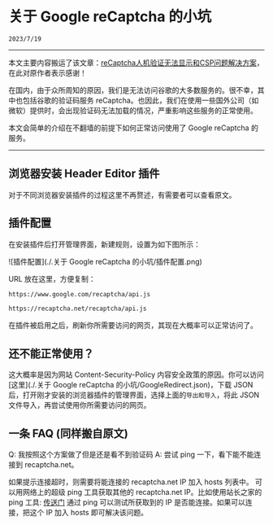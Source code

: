 # 关于 Google reCaptcha 的小坑

``2023/7/19``

- - -

本文主要内容搬运了该文章：[reCaptcha人机验证无法显示和CSP问题解决方案](https://blog.azurezeng.com/recaptcha-use-in-china/)，在此对原作者表示感谢！

在国内，由于众所周知的原因，我们是无法访问谷歌的大多数服务的。很不幸，其中也包括谷歌的验证码服务 reCaptcha。也因此，我们在使用一些国外公司（如微软）提供时，会出现验证码无法加载的情况，严重影响这些服务的正常使用。

本文会简单的介绍在不翻墙的前提下如何正常访问使用了 Google reCaptcha 的服务。

- - -

## 浏览器安装 Header Editor 插件

对于不同浏览器安装插件的过程这里不再赘述，有需要者可以查看原文。

## 插件配置

在安装插件后打开管理界面，新建规则，设置为如下图所示：

![插件配置](./.关于 Google reCaptcha 的小坑/插件配置.png)

URL 放在这里，方便复制：

```xml
https://www.google.com/recaptcha/api.js

https://recaptcha.net/recaptcha/api.js
```

在插件被启用之后，刷新你所需要访问的网页，其现在大概率可以正常访问了。

## 还不能正常使用？

这大概率是因为网站 Content-Security-Policy 内容安全政策的原因。你可以访问[这里](./.关于 Google reCaptcha 的小坑/GoogleRedirect.json)，下载 JSON 后，打开刚才安装的浏览器插件的管理界面，选择上面的``导出和导入``，将此 JSON 文件导入，再尝试使用你所需要访问的网页。

## 一条 FAQ (同样搬自原文)

Q: 我按照这个方案做了但是还是看不到验证码
A: 尝试 ping 一下，看下能不能连接到 recaptcha.net。

如果提示连接超时，则需要将能连接的 recaptcha.net IP 加入 hosts 列表中。
可以用网络上的超级 ping 工具获取其他的 recaptcha.net IP。比如使用站长之家的 ping 工具: [传送门](http://ping.chinaz.com/recaptcha.net)
通过 ping 可以测试所获取到的 IP 是否能连接。如果可以连接，把这个 IP 加入 hosts 即可解决该问题。
